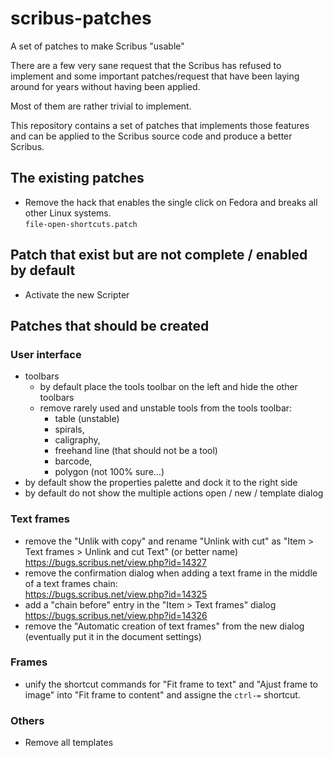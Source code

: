 # scribus-patches

A set of patches to make Scribus "usable"

There are a few very sane request that the Scribus has refused to implement and some important patches/request that have been laying around for years without having been applied.

Most of them are rather trivial to implement.

This repository contains a set of patches that implements those features and can be applied to the Scribus source code and produce a better Scribus.

## The existing patches

- Remove the hack that enables the single click on Fedora and breaks all other Linux systems.  
  `file-open-shortcuts.patch`

## Patch that exist but are not complete / enabled by default

- Activate the new Scripter

## Patches that should be created

### User interface

- toolbars
  - by default place the tools toolbar on the left and hide the other toolbars
  - remove rarely used and unstable tools from the tools toolbar:
    - table (unstable)
    - spirals,
    - caligraphy,
    - freehand line (that should not be a tool)
    - barcode,
    - polygon (not 100% sure...)
- by default show the properties palette and dock it to the right side
- by default do not show the multiple actions open / new / template dialog

### Text frames

- remove the "Unlik with copy" and rename "Unlink with cut" as "Item > Text frames > Unlink and cut Text" (or better name)  
  https://bugs.scribus.net/view.php?id=14327
- remove the confirmation dialog when adding a text frame in the middle of a text frames chain:  
  https://bugs.scribus.net/view.php?id=14325
- add a "chain before" entry in the "Item > Text frames" dialog  
  https://bugs.scribus.net/view.php?id=14326
- remove the "Automatic creation of text frames" from the new dialog (eventually put it in the document settings)

### Frames

- unify the shortcut commands for "Fit frame to text" and "Ajust frame to image" into "Fit frame to content" and assigne the `ctrl-=` shortcut.


### Others

- Remove all templates
